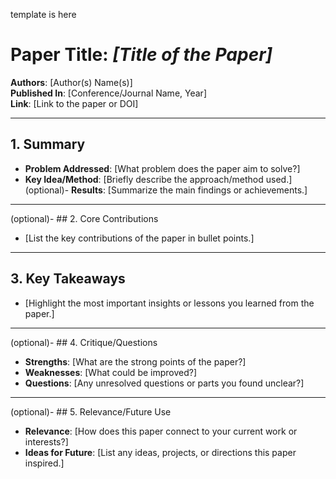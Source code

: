 template is here
# Paper Title: *[Title of the Paper]*  
**Authors**: [Author(s) Name(s)]  
**Published In**: [Conference/Journal Name, Year]  
**Link**: [Link to the paper or DOI]  

---

## 1. Summary
- **Problem Addressed**: [What problem does the paper aim to solve?] 
- **Key Idea/Method**: [Briefly describe the approach/method used.]
(optional)- **Results**: [Summarize the main findings or achievements.]

---

(optional)- ## 2. Core Contributions
- [List the key contributions of the paper in bullet points.]

---

## 3. Key Takeaways
- [Highlight the most important insights or lessons you learned from the paper.]

---

(optional)- ## 4. Critique/Questions
- **Strengths**: [What are the strong points of the paper?]
- **Weaknesses**: [What could be improved?]
- **Questions**: [Any unresolved questions or parts you found unclear?]

---

(optional)- ## 5. Relevance/Future Use
- **Relevance**: [How does this paper connect to your current work or interests?]
- **Ideas for Future**: [List any ideas, projects, or directions this paper inspired.]

